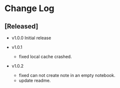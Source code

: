 # Change Log

## [Released]
- v1.0.0 Initial release

- v1.0.1
    - fixed local cache crashed.

- v1.0.2
    - fixed can not create note in an empty notebook.
    - update readme.